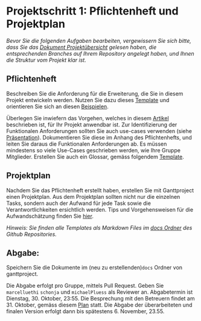 # Projektschritt 1: Pflichtenheft und Projektplan

*Bevor Sie die folgenden Aufgaben bearbeiten, vergewissern Sie sich bitte, dass Sie das [Dokument Projektübersicht](../project-summary.html) gelesen haben, die entsprechenden Branches auf Ihrem Repository angelegt haben, und Ihnen die Struktur vom Projekt klar ist.*

## Pflichtenheft
Beschreiben Sie die Anforderung für die Erweiterung, die Sie in diesem Projekt entwickeln werden. Nutzen Sie dazu dieses [Template](../templates/pflichtenheft-template.html) und orientieren Sie sich an diesen [Beispielen](https://adam.unibas.ch/goto_adam_file_732351_download.html).

Überlegen Sie inwiefern das Vorgehen, welches in diesem [Artikel](https://adam.unibas.ch/goto_adam_file_732353_download.html) beschrieben ist,
für Ihr Projekt anwendbar ist. Zur Identifizierung der Funktionalen Anforderungen sollten Sie auch use-cases verwenden (siehe [Präsentation](../../week6/slides/use-cases.html)). Dokumentieren Sie diese im Anhang des Pflichtenhefts, und leiten Sie daraus die Funktionalen Anforderungen ab. Es müssen mindestens so viele Use-Cases geschrieben werden, wie Ihre Gruppe Mitglieder. Erstellen Sie auch ein Glossar, gemäss folgendem [Template](../templates/glossar.html).

## Projektplan
Nachdem Sie das Pflichtenheft erstellt haben, erstellen Sie mit Ganttproject einen Projektplan. Aus dem Projektplan sollten nicht nur die einzelnen Tasks, sondern auch der Aufwand für jede Task sowie die Verantwortlichkeiten ersichtlich werden. Tips und Vorgehensweisen für die Aufwandschätzung finden Sie [hier](https://adam.unibas.ch/goto_adam_file_732352_download.html).

*Hinweis: Sie finden alle Templates als Markdown Files im [docs Ordner](https://github.com/unibas-sweng/software-engineering/tree/master/docs/project) des Github Repositories.*


## Abgabe: 
Speichern Sie die Dokumente im (neu zu erstellenden)```docs``` Ordner von ganttproject.

Die Abgabe erfolgt pro Gruppe, mittels Pull Request. Geben Sie ```marcelluethi``` ```schonja``` und ```michaelPluess``` als Reviewer an. Abgabetermin ist Dienstag, 30. Oktober, 23:55. 
Die Besprechung mit den Betreuern findet am 31. Oktober, gemäss diesem [Plan](https://adam.unibas.ch/goto_adam_file_734506_download.html) statt. 
Die Abgabe der überarbeiteten und finalen Version erfolgt dann bis spätestens 6. November, 23.55.  